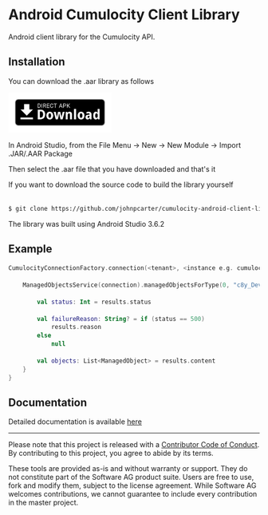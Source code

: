 
# Android Cumulocity Client Library

Android client library for the Cumulocity API.

## Installation

You can download the .aar library as follows

[<img src="./assets/direct-apk-download.png"
      alt="Direct apk download"
      height="80">](https://github.com/johnpcarter/cumulocity-android-client-lib/releases/jc-cumulocity-release-1.0.aar)

In Android Studio, from the File Menu -> New -> New Module -> Import .JAR/.AAR Package

Then select the .aar file that you have downloaded and that's it

If you want to download the source code to build the library yourself

``` sh

$ git clone https://github.com/johnpcarter/cumulocity-android-client-lib.git

```

The library was built using Android Studio 3.6.2

## Example

``` kotlin
CumulocityConnectionFactory.connection(<tenant>, <instance e.g. cumulocity.com>).connect(<user>, <password>) { connection, responseInfo ->

    ManagedObjectsService(connection).managedObjectsForType(0, "c8y_DeviceGroup") { results ->

        val status: Int = results.status

        val failureReason: String? = if (status == 500)
            results.reason
        else
            null

        val objects: List<ManagedObject> = results.content
    }
}
```

## Documentation

Detailed documentation is available <a href="https://github.com/johnpcarter/cumulocity-android-client-lib/docs/dokka/index.html">here</a>

-----

Please note that this project is released with a [Contributor Code of
Conduct](https://github.com/SoftwareAG/cumulocityr/blob/master/.github/CODE_OF_CONDUCT.md).
By contributing to this project, you agree to abide by its terms.

These tools are provided as-is and without warranty or support. They do
not constitute part of the Software AG product suite. Users are free to
use, fork and modify them, subject to the license agreement. While
Software AG welcomes contributions, we cannot guarantee to include every
contribution in the master project.